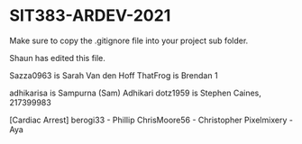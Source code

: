 # SIT383-ARDEV-2021

Make sure to copy the .gitignore file into your project sub folder.

Shaun has edited this file.

Sazza0963 is Sarah Van den Hoff
ThatFrog is Brendan
1

adhikarisa is Sampurna (Sam) Adhikari
dotz1959 is Stephen Caines, 217399983

[Cardiac Arrest]
berogi33 - Phillip
ChrisMoore56 - Christopher
Pixelmixery - Aya
